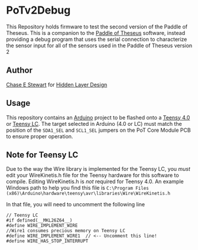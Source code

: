 # PoTv2Debug
This Repository holds firmware to test the second version of the Paddle of Theseus. This is a companion to the [Paddle of Theseus](https://github.com/ChaseStewart/Paddle-of-Theseus) software, instead providing a debug program that uses the serial connection to characterize the sensor input for all of the sensors used in the Paddle of Theseus version 2

## Author
[Chase E Stewart](https://chasestewart.co) for [Hidden Layer Design](https://hiddenlayerdesign.com)

## Usage
This repository contains an [Arduino](https://www.arduino.cc/) project to be flashed onto a [Teensy 4.0](https://www.pjrc.com/store/teensy40.html) or [Teensy LC](https://www.pjrc.com/teensy/teensyLC.html). The target selected in Arduino (4.0 or LC) must match the position of the `SDA1_SEL` and `SCL1_SEL` jumpers on the PoT Core Module PCB to ensure proper operation.

## Note for Teensy LC 
Due to the way the Wire library is implemented for the Teensy LC, you *must* edit your WireKinetis.h file for the Teensy hardware for this software to compile. Editing WireKinetis.h is *not* required for Teensy 4.0. An example Windows path to help you find this file is `C:\Program Files (x86)\Arduino\hardware\teensy\avr\libraries\Wire\WireKinetis.h`

In that file, you will need to uncomment the following line
```
// Teensy LC
#if defined(__MKL26Z64__)
#define WIRE_IMPLEMENT_WIRE
//Wire1 consumes precious memory on Teensy LC
#define WIRE_IMPLEMENT_WIRE1  // <-- Uncomment this line!
#define WIRE_HAS_STOP_INTERRUPT
```
